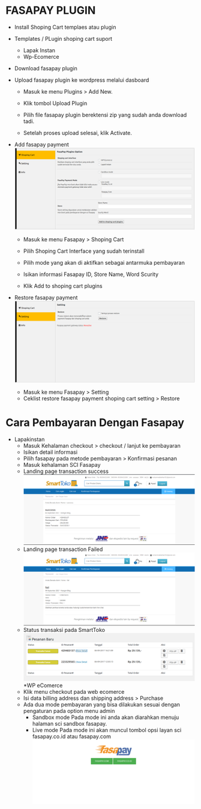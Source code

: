 FASAPAY PLUGIN
=============

* Install Shoping Cart templaes atau plugin
* Templates / PLugin shoping cart suport
   * Lapak Instan
   * Wp-Ecomerce
* Download fasapay plugin
* Upload fasapay plugin ke wordpress melalui dasboard
  * Masuk ke menu Plugins > Add New.

  * Klik tombol Upload Plugin
  
  * Pilih file fasapay plugin berektensi zip yang sudah anda download tadi.

  * Setelah proses upload selesai, klik Activate.

* Add fasapay payment
![GitHub Logo](/images/capture_sci.png)
  * Masuk ke menu Fasapay > Shoping Cart

  * Pilih Shoping Cart Interface yang sudah terinstall
  
  * Pilih mode yang akan di aktifkan sebagai antarmuka pembayaran

  * Isikan informasi Fasapay ID, Store Name, Word Scurity

  * Klik Add to shoping cart plugins
* Restore fasapay payment
![GitHub Logo](/images/capture_setting.png)
  * Masuk ke menu Fasapay > Setting
  * Ceklist restore fasapay payment shoping cart setting > Restore

Cara Pembayaran Dengan Fasapay
=============
* Lapakinstan
    * Masuk Kehalaman checkout > checkout / lanjut ke pembayaran
    * Isikan detail informasi
    * Pilih fasapay pada metode pembayaran > Konfirmasi pesanan
    * Masuk kehalaman SCI Fasapay
    * Landing page transaction success
![GitHub Logo](/images/capture_success.png)
    * Landing page transaction Failed
![GitHub Logo](/images/capture_failed.png)
    * Status transaksi pada SmartToko 
![GitHub Logo](/images/capture_status.png)
*WP eComerce
    * Klik menu checkout pada web ecomerce
    * Isi data billing address dan shipping address > Purchase
    * Ada dua mode pembayaran yang bisa dilakukan sesuai dengan pengaturan pada option menu admin
        * Sandbox mode
          Pada mode ini anda akan diarahkan menuju halaman sci sandbox fasapay.
        * Live mode
          Pada mode ini akan muncul tombol opsi layan sci fasapay.co.id atau fasapay.com
          ![GitHub Logo](/images/capture_live_mode.png)